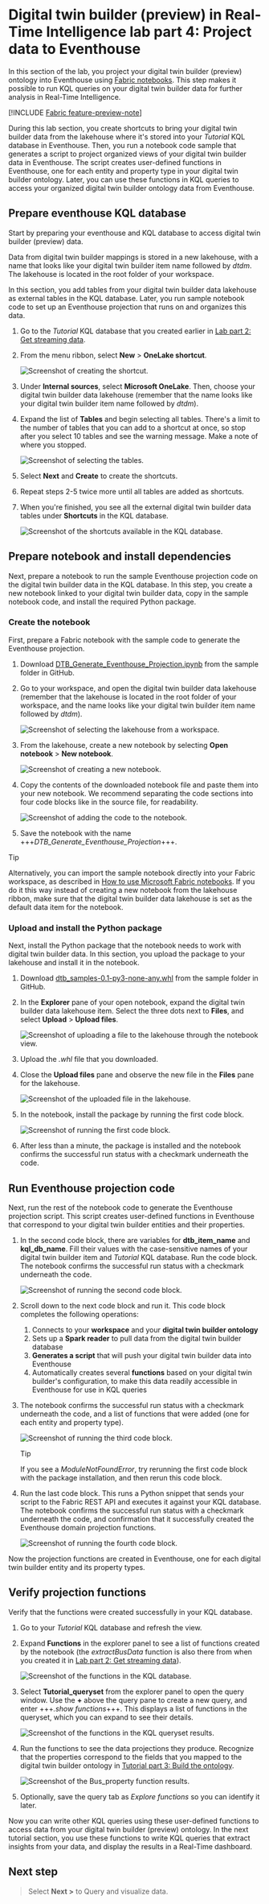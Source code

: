 # Digital twin builder (preview) in Real-Time Intelligence lab part 4: Project data to Eventhouse

In this section of the lab, you project your digital twin builder (preview) ontology into Eventhouse using [Fabric notebooks](../../data-engineering/how-to-use-notebook.md). This step makes it possible to run KQL queries on your digital twin builder data for further analysis in Real-Time Intelligence.

[!INCLUDE [Fabric feature-preview-note](../lab/includes/feature-preview-note.md)]

During this lab section, you create shortcuts to bring your digital twin builder data from the lakehouse where it's stored into your *Tutorial* KQL database in Eventhouse. Then, you run a notebook code sample that generates a script to project organized views of your digital twin builder data in Eventhouse. The script creates user-defined functions in Eventhouse, one for each entity and property type in your digital twin builder ontology. Later, you can use these functions in KQL queries to access your organized digital twin builder ontology data from Eventhouse.

## Prepare eventhouse KQL database

Start by preparing your eventhouse and KQL database to access digital twin builder (preview) data. 

Data from digital twin builder mappings is stored in a new lakehouse, with a name that looks like your digital twin builder item name followed by *dtdm*. The lakehouse is located in the root folder of your workspace. 

In this section, you add tables from your digital twin builder data lakehouse as external tables in the KQL database. Later, you run sample notebook code to set up an Eventhouse projection that runs on and organizes this data.

1. Go to the *Tutorial* KQL database that you created earlier in [Lab part 2: Get streaming data](tutorial-rti-2-get-streaming-data.md).
2. From the menu ribbon, select **New** > **OneLake shortcut**.

    ![Screenshot of creating the shortcut.](media/kql-onelake-shortcut.png)

3. Under **Internal sources**, select **Microsoft OneLake**. Then, choose your digital twin builder data lakehouse (remember that the name looks like your digital twin builder item name followed by *dtdm*).
4. Expand the list of **Tables** and begin selecting all tables. There's a limit to the number of tables that you can add to a shortcut at once, so stop after you select 10 tables and see the warning message. Make a note of where you stopped.

    ![Screenshot of selecting the tables.](media/kql-onelake-shortcut-2.png)

5. Select **Next** and **Create** to create the shortcuts.
6. Repeat steps 2-5 twice more until all tables are added as shortcuts.
7. When you're finished, you see all the external digital twin builder data tables under **Shortcuts** in the KQL database.

    ![Screenshot of the shortcuts available in the KQL database.](media/kql-shortcuts.png)

## Prepare notebook and install dependencies

Next, prepare a notebook to run the sample Eventhouse projection code on the digital twin builder data in the KQL database. In this step, you create a new notebook linked to your digital twin builder data, copy in the sample notebook code, and install the required Python package.

### Create the notebook

First, prepare a Fabric notebook with the sample code to generate the Eventhouse projection.

1. Download [DTB_Generate_Eventhouse_Projection.ipynb](https://github.com/microsoft/fabric-samples/tree/main/docs-samples/real-time-intelligence) from the sample folder in GitHub.
2. Go to your workspace, and open the digital twin builder data lakehouse (remember that the lakehouse is located in the root folder of your workspace, and the name looks like your digital twin builder item name followed by *dtdm*).

    ![Screenshot of selecting the lakehouse from a workspace.](media/lakehouse.png)

3. From the lakehouse, create a new notebook by selecting **Open notebook** > **New notebook**.

    ![Screenshot of creating a new notebook.](media/new-notebook.png)

4. Copy the contents of the downloaded notebook file and paste them into your new notebook. We recommend separating the code sections into four code blocks like in the source file, for readability.

    ![Screenshot of adding the code to the notebook.](media/notebook-copy-in.png)

5. Save the notebook with the name +++*DTB_Generate_Eventhouse_Projection*+++.

> [!TIP]
> Alternatively, you can import the sample notebook directly into your Fabric workspace, as described in [How to use Microsoft Fabric notebooks](../../data-engineering/how-to-use-notebook.md#import-existing-notebooks). If you do it this way instead of creating a new notebook from the lakehouse ribbon, make sure that the digital twin builder data lakehouse is set as the default data item for the notebook.

### Upload and install the Python package 

Next, install the Python package that the notebook needs to work with digital twin builder data. In this section, you upload the package to your lakehouse and install it in the notebook.

1. Download [dtb_samples-0.1-py3-none-any.whl](https://github.com/microsoft/fabric-samples/tree/main/docs-samples/real-time-intelligence) from the sample folder in GitHub.
2. In the **Explorer** pane of your open notebook, expand the digital twin builder data lakehouse item. Select the three dots next to **Files**, and select **Upload** > **Upload files**.

    ![Screenshot of uploading a file to the lakehouse through the notebook view.](media/notebook-upload-files.png)

3. Upload the *.whl* file that you downloaded.
4. Close the **Upload files** pane and observe the new file in the **Files** pane for the lakehouse.

    ![Screenshot of the uploaded file in the lakehouse.](media/notebook-files.png)

5. In the notebook, install the package by running the first code block.

    ![Screenshot of running the first code block.](media/notebook-run-1.png)

6. After less than a minute, the package is installed and the notebook confirms the successful run status with a checkmark underneath the code.

## Run Eventhouse projection code

Next, run the rest of the notebook code to generate the Eventhouse projection script. This script creates user-defined functions in Eventhouse that correspond to your digital twin builder entities and their properties.

1. In the second code block, there are variables for **dtb_item_name** and **kql_db_name**. Fill their values with the case-sensitive names of your digital twin builder item and *Tutorial* KQL database. Run the code block. The notebook confirms the successful run status with a checkmark underneath the code.

    ![Screenshot of running the second code block.](media/notebook-run-2.png)

2. Scroll down to the next code block and run it. This code block completes the following operations:
    1. Connects to your **workspace** and your **digital twin builder ontology**
    1. Sets up a **Spark reader** to pull data from the digital twin builder database
    1. **Generates a script** that will push your digital twin builder data into Eventhouse
    1. Automatically creates several **functions** based on your digital twin builder's configuration, to make this data readily accessible in Eventhouse for use in KQL queries
3. The notebook confirms the successful run status with a checkmark underneath the code, and a list of functions that were added (one for each entity and property type).

    ![Screenshot of running the third code block.](media/notebook-run-3.png)

    > [!TIP]
    > If you see a *ModuleNotFoundError*, try rerunning the first code block with the package installation, and then rerun this code block.

4. Run the last code block. This runs a Python snippet that sends your script to the Fabric REST API and executes it against your KQL database. The notebook confirms the successful run status with a checkmark underneath the code, and confirmation that it successfully created the Eventhouse domain projection functions.

    ![Screenshot of running the fourth code block.](media/notebook-run-4.png)

Now the projection functions are created in Eventhouse, one for each digital twin builder entity and its property types.

## Verify projection functions

Verify that the functions were created successfully in your KQL database.

1. Go to your *Tutorial* KQL database and refresh the view.
2. Expand **Functions** in the explorer panel to see a list of functions created by the notebook (the *extractBusData* function is also there from when you created it in [Lab part 2: Get streaming data](tutorial-rti-2-get-streaming-data.md)).

    ![Screenshot of the functions in the KQL database.](media/kql-functions.png)

3. Select **Tutorial_queryset** from the explorer panel to open the query window. Use the **+** above the query pane to create a new query, and enter +++*.show functions*+++. This displays a list of functions in the queryset, which you can expand to see their details.

    ![Screenshot of the functions in the KQL queryset results.](media/kql-show-functions.png)

4. Run the functions to see the data projections they produce. Recognize that the properties correspond to the fields that you mapped to the digital twin builder ontology in [Tutorial part 3: Build the ontology](tutorial-rti-3-build-ontology.md).

    ![Screenshot of the Bus_property function results.](media/kql-bus-property.png)

5. Optionally, save the query tab as *Explore functions* so you can identify it later.

Now you can write other KQL queries using these user-defined functions to access data from your digital twin builder (preview) ontology. In the next tutorial section, you use these functions to write KQL queries that extract insights from your data, and display the results in a Real-Time dashboard.

## Next step
> Select **Next >** to Query and visualize data.